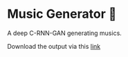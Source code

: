# Music Generator 🎼 
A deep C-RNN-GAN generating musics.

Download the output via this [link](https://raw.githubusercontent.com/SMotlaq/music-generator/master/Result/gan_final.mid)
